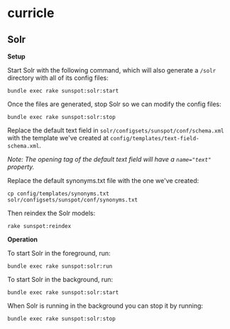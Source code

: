 # curricle

## Solr

**Setup**

Start Solr with the following command, which will also generate a `/solr` directory with all of its config files:

```
bundle exec rake sunspot:solr:start
```

Once the files are generated, stop Solr so we can modify the config files:

```
bundle exec rake sunspot:solr:stop
```

Replace the default text field in `solr/configsets/sunspot/conf/schema.xml` with the template we've created at `config/templates/text-field-schema.xml`.

  _Note: The opening tag of the default text field will have a `name="text"` property._

Replace the default synonyms.txt file with the one we've created:

```
cp config/templates/synonyms.txt solr/configsets/sunspot/conf/synonyms.txt
```

Then reindex the Solr models:

```
rake sunspot:reindex
```

**Operation**

To start Solr in the foreground, run:

```
bundle exec rake sunspot:solr:run
```

To start Solr in the background, run:

```
bundle exec rake sunspot:solr:start
```

When Solr is running in the background you can stop it by running:

```
bundle exec rake sunspot:solr:stop
```
